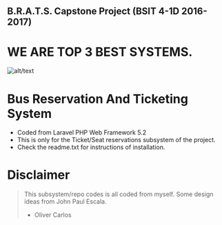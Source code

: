 ## B.R.A.T.S. Capstone Project (BSIT 4-1D 2016-2017)

# WE ARE TOP 3 BEST SYSTEMS.

![alt/text](public/favicon.ico)

# Bus Reservation And Ticketing System

- Coded from Laravel PHP Web Framework 5.2
- This is only for the Ticket/Seat reservations subsystem of the project.
- Check the readme.txt for instructions of installation.


# Disclaimer

> This subsystem/repo codes is all coded from myself. Some design ideas from John Paul Escala.
> - Oliver Carlos
